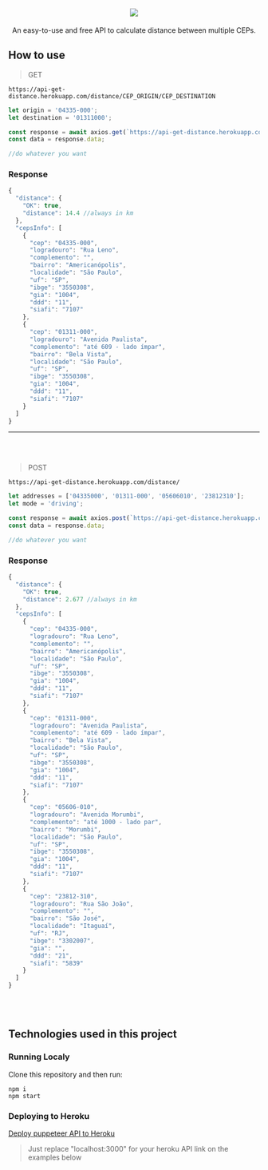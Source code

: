 <h1 align="center"><img src="https://user-images.githubusercontent.com/76014502/166403918-7c8fea60-b2f0-4786-a9a5-ff5ad5729f94.png"/></h1>

<div align="center">An easy-to-use and free API to calculate distance between multiple CEPs.</div>

## How to use

> GET

    https://api-get-distance.herokuapp.com/distance/CEP_ORIGIN/CEP_DESTINATION

````javascript
let origin = '04335-000';
let destination = '01311000';

const response = await axios.get(`https://api-get-distance.herokuapp.com/distance/${origin}/${destination}`);
const data = response.data;

//do whatever you want

````
### Response 
````javascript
{
  "distance": {
    "OK": true,
    "distance": 14.4 //always in km
  },
  "cepsInfo": [
    {
      "cep": "04335-000",
      "logradouro": "Rua Leno",
      "complemento": "",
      "bairro": "Americanópolis",
      "localidade": "São Paulo",
      "uf": "SP",
      "ibge": "3550308",
      "gia": "1004",
      "ddd": "11",
      "siafi": "7107"
    },
    {
      "cep": "01311-000",
      "logradouro": "Avenida Paulista",
      "complemento": "até 609 - lado ímpar",
      "bairro": "Bela Vista",
      "localidade": "São Paulo",
      "uf": "SP",
      "ibge": "3550308",
      "gia": "1004",
      "ddd": "11",
      "siafi": "7107"
    }
  ]
}

````
<hr>
<br></br>

> POST

    https://api-get-distance.herokuapp.com/distance/

````javascript
let addresses = ['04335000', '01311-000', '05606010', '23812310'];
let mode = 'driving';

const response = await axios.post(`https://api-get-distance.herokuapp.com/distance/`, {addresses,mode});
const data = response.data;

//do whatever you want

````
### Response 
````javascript
{
  "distance": {
    "OK": true,
    "distance": 2.677 //always in km
  },
  "cepsInfo": [
    {
      "cep": "04335-000",
      "logradouro": "Rua Leno",
      "complemento": "",
      "bairro": "Americanópolis",
      "localidade": "São Paulo",
      "uf": "SP",
      "ibge": "3550308",
      "gia": "1004",
      "ddd": "11",
      "siafi": "7107"
    },
    {
      "cep": "01311-000",
      "logradouro": "Avenida Paulista",
      "complemento": "até 609 - lado ímpar",
      "bairro": "Bela Vista",
      "localidade": "São Paulo",
      "uf": "SP",
      "ibge": "3550308",
      "gia": "1004",
      "ddd": "11",
      "siafi": "7107"
    },
    {
      "cep": "05606-010",
      "logradouro": "Avenida Morumbi",
      "complemento": "até 1000 - lado par",
      "bairro": "Morumbi",
      "localidade": "São Paulo",
      "uf": "SP",
      "ibge": "3550308",
      "gia": "1004",
      "ddd": "11",
      "siafi": "7107"
    },
    {
      "cep": "23812-310",
      "logradouro": "Rua São João",
      "complemento": "",
      "bairro": "São José",
      "localidade": "Itaguaí",
      "uf": "RJ",
      "ibge": "3302007",
      "gia": "",
      "ddd": "21",
      "siafi": "5839"
    }
  ]
}
````


<br></br>

## Technologies used in this project










### Running Localy

Clone this repository and then run:

    npm i
    npm start

### Deploying to Heroku
<a href="https://www.youtube.com/watch?v=Kl7mqpAK-bk&t=130s"> Deploy puppeteer API to Heroku</a>
> Just replace "localhost:3000" for your heroku API link on the examples below

<br></br>


